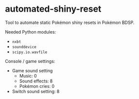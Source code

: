 # automated-shiny-reset
Tool to automate static Pokémon shiny resets in Pokémon BDSP.

Needed Python modules:
- `nxbt`
- `sounddevice`
- `scipy.io.wavfile`

Console / game settings:
- Game sound setting
  - Music: 0
  - Sound effects: 8
  - Pokémon cries: 0
- Switch sound setting: 8